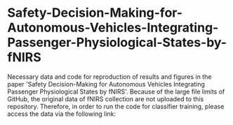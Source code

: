 # Safety-Decision-Making-for-Autonomous-Vehicles-Integrating-Passenger-Physiological-States-by-fNIRS
Necessary data and code for reproduction of results and figures in the paper 'Safety Decision-Making for Autonomous Vehicles Integrating Passenger Physiological States by fNIRS'.
Because of the large file limits of GitHub, the original data of fNIRS collection are not uploaded to this repository. Therefore, in order to run the code for classifier training, please access the data via the following link:
